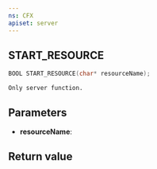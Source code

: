```yaml
---
ns: CFX
apiset: server
---
```

## START_RESOURCE

```c
BOOL START_RESOURCE(char* resourceName);
```

```
Only server function. 
```

## Parameters
* **resourceName**: 

## Return value

